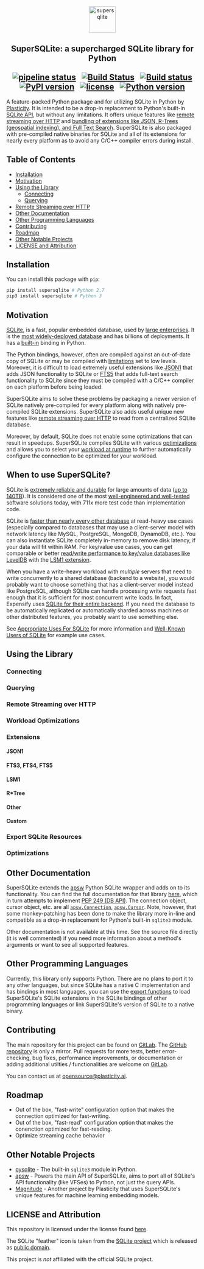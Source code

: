 <div align="center"><img src="https://gitlab.com/Plasticity/supersqlite/raw/master/images/SuperSQLite.png" alt="supersqlite" height="70"></div>

## <div align="center">SuperSQLite: a supercharged SQLite library for Python<br /><br />[![pipeline status](https://gitlab.com/Plasticity/supersqlite/badges/master/pipeline.svg)](https://gitlab.com/Plasticity/supersqlite/commits/master)&nbsp;&nbsp;&nbsp;[![Build Status](https://travis-ci.org/plasticityai/supersqlite.svg?branch=master)](https://travis-ci.org/plasticityai/supersqlite)&nbsp;&nbsp;&nbsp;[![Build status](https://ci.appveyor.com/api/projects/status/72lwh2g7a9ddbnt2/branch/master?svg=true)](https://ci.appveyor.com/project/plasticity-admin/supersqlite/branch/master)<br/>[![PyPI version](https://badge.fury.io/py/supersqlite.svg)](https://pypi.python.org/pypi/supersqlite/)&nbsp;&nbsp;&nbsp;[![license](https://img.shields.io/github/license/mashape/apistatus.svg?maxAge=2592000)](https://gitlab.com/Plasticity/supersqlite/blob/master/LICENSE.txt)&nbsp;&nbsp;&nbsp;[![Python version](https://img.shields.io/pypi/pyversions/supersqlite.svg)](https://pypi.python.org/pypi/supersqlite/)</div>
A feature-packed Python package and for utilizing SQLite in Python by [Plasticity](https://www.plasticity.ai/). It is intended to be a drop-in replacement to Python's built-in [SQLite API](https://docs.python.org/3/library/sqlite3.html), but without any limitations. It offers unique features like [remote streaming over HTTP](#remote-streaming-over-http) and [bundling of extensions like JSON, R-Trees (geospatial indexing), and Full Text Search](#extensions). SuperSQLite is also packaged with pre-compiled native binaries for SQLite and all of its extensions for nearly every platform as to avoid any C/C++ compiler errors during install.

## Table of Contents
- [Installation](#installation)
- [Motivation](#motivation)
- [Using the Library](#using-the-library)
    * [Connecting](#connecting)
    * [Querying](#querying)
- [Remote Streaming over HTTP](#remote-streaming-over-http)
- [Other Documentation](#other-documentation)
- [Other Programming Languages](#other-programming-languages)
- [Contributing](#contributing)
- [Roadmap](#roadmap)
- [Other Notable Projects](#other-notable-projects)
- [LICENSE and Attribution](#license-and-attribution)

## Installation
You can install this package with `pip`:
```python
pip install supersqlite # Python 2.7
pip3 install supersqlite # Python 3
```

## Motivation
[SQLite](http://www.sqlite.org), is a fast, popular embedded database, used by [large enterprises](https://www.sqlite.org/famous.html). It is the [most widely-deployed database](https://www.sqlite.org/mostdeployed.html) and has billions of deployments. It has a [built-in](https://docs.python.org/3/library/sqlite3.html) binding in Python.

The Python bindings, however, often are compiled against an out-of-date copy of SQLite or may be compiled with [limitations](https://www.sqlite.org/limits.html) set to low levels. Moreover, it is difficult to load extremely useful extensions like [JSON1](https://www.sqlite.org/json1.html) that adds JSON functionality to SQLite or [FTS5](https://www.sqlite.org/fts5.html) that adds full-text search functionality to SQLite since they must be compiled with a C/C++ compiler on each platform before being loaded.

SuperSQLite aims to solve these problems by packaging a newer version of SQLite natively pre-compiled for every platform along with natively pre-compiled SQLite extensions. SuperSQLite also adds useful unique new features like [remote streaming over HTTP](#remote-streaming-over-http) to read from a centralized SQLite database.

Moreover, by default, SQLite does not enable some optimizations that can result in speedups. SuperSQLite compiles SQLite with various [optimizations](#optimizations) and allows you to select your [workload at runtime](#workload-optimizations) to further automatically configure the connection to be optimized for your workload.

## When to use SuperSQLite?

SQLite is [extremely reliable and durable](https://www.sqlite.org/hirely.html) for large amounts of data ([up to 140TB](https://www.sqlite.org/limits.html)). It is considered one of the most [well-engineered and well-tested](https://www.sqlite.org/testing.html) software solutions today, with 711x more test code than implementation code. 

SQLite is [faster than nearly every other database](https://www.sqlite.org/speed.html) at read-heavy use cases (especially compared to databases that may use a client-server model with network latency like MySQL, PostgreSQL, MongoDB, DynamoDB, etc.). You can also instantiate SQLite completely in-memory to remove disk latency, if your data will fit within RAM. For key/value use cases, you can get comparable or better [read/write performance to key/value databases like LevelDB](https://sqlite.org/src4/doc/trunk/www/lsmperf.wiki) with the [LSM1 extension](#extensions).

When you have a write-heavy workload with *multiple* servers that need to write concurrently to a shared database (backend to a website), you would probably want to choose something that has a client-server model instead like PostgreSQL, although SQLite can handle processing write requests fast enough that it is sufficient for most concurrent write loads. In fact, Expensify uses [SQLite for their entire backend](https://blog.expensify.com/2018/01/08/scaling-sqlite-to-4m-qps-on-a-single-server/). If you need the database to be automatically replicated or automatically sharded across machines or other distributed features, you probably want to use something else.

See [Appropriate Uses For SQLite](https://www.sqlite.org/whentouse.html) for more information and [Well-Known Users of SQLite](https://www.sqlite.org/famous.html) for example use cases.

## Using the Library

### Connecting

### Querying

### Remote Streaming over HTTP

### Workload Optimizations

### Extensions
#### JSON1
#### FTS3, FTS4, FTS5
#### LSM1
#### R\*Tree
#### Other
#### Custom


### Export SQLite Resources

### Optimizations

## Other Documentation
SuperSQLite extends the [apsw](https://github.com/rogerbinns/apsw) Python SQLite wrapper and adds on to its functionality. You can find the full documentation for that library [here](https://rogerbinns.github.io/apsw/), which in turn attempts to implement [PEP 249 (DB API)](https://www.python.org/dev/peps/pep-0249/). The connection object, cursor object, etc. are all [`apsw.Connection`](https://rogerbinns.github.io/apsw/connection.html), [`apsw.Cursor`](https://rogerbinns.github.io/apsw/cursor.html). Note, however, that some monkey-patching has been done to make the library more in-line and compatible as a drop-in replacement for Python's built-in `sqlite3` module.

Other documentation is not available at this time. See the source file directly (it is well commented) if you need more information about a method's arguments or want to see all supported features.

## Other Programming Languages
Currently, this library only supports Python. There are no plans to port it to any other languages, but since SQLite has a native C implementation and has bindings in most languages, you can use the [export functions](#export-sqlite-resources) to load SuperSQLite's SQLite extensions in the SQLite bindings of other programming languages or link SuperSQLite's version of SQLite to a native binary.

## Contributing
The main repository for this project can be found on [GitLab](https://gitlab.com/Plasticity/supersqlite). The [GitHub repository](https://github.com/plasticityai/supersqlite) is only a mirror. Pull requests for more tests, better error-checking, bug fixes, performance improvements, or documentation or adding additional utilties / functionalities are welcome on [GitLab](https://gitlab.com/Plasticity/supersqlite).

You can contact us at [opensource@plasticity.ai](mailto:opensource@plasticity.ai).

## Roadmap

* Out of the box, "fast-write" configuration option that makes the connection optimized for fast-writing.
* Out of the box, "fast-read" configuration option that makes the conenction optimized for
fast-reading.
* Optimize streaming cache behavior

## Other Notable Projects
* [pysqlite](https://github.com/ghaering/pysqlite) - The built-in `sqlite3` module in Python.
* [apsw](https://github.com/rogerbinns/apsw) - Powers the main API of SuperSQLite, aims to port all of SQLite's API functionality (like VFSes) to Python, not just the query APIs.
* [Magnitude](https://github.com/plasticityai/magnitude/) - Another project by Plasticity that uses SuperSQLite's unique features for machine learning embedding models.


## LICENSE and Attribution

This repository is licensed under the license found [here](LICENSE.txt).

The SQLite "feather" icon is taken from the [SQLite project](https://www.sqlite.org) which is released as [public domain](https://www.sqlite.org/copyright.html).

This project is *not* affiliated with the official SQLite project.

